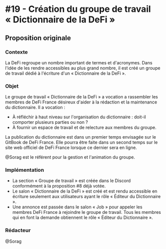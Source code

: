# #19 - Création du groupe de travail « Dictionnaire de la DeFi »

## Proposition originale

### Contexte

La DeFi regroupe un nombre important de termes et d'acronymes. Dans l'idée de les rendre accessibles au plus grand nombre, il est créé un groupe de travail dédié à l'écriture d'un « Dictionnaire de la DeFi ».

### Objet

Le groupe de travail « Dictionnaire de la DeFi » a vocation a rassembler les membres de DeFi France désireux d'aider à la rédaction et la maintenance du dictionnaire. Il a vocation :

* À réfléchir à haut niveau sur l'organisation du dictionnaire : doit-il comporter plusieurs parties ou non ?
* À fournir un espace de travail et de relecture aux membres du groupe.

La publication du dictionnaire est dans un premier temps envisagée sur le GitBook de DeFi France. Elle pourra être faite dans un second temps sur le site web officiel de DeFi France lorsque ce dernier sera en ligne.

@Sorag est le référent pour la gestion et l'animation du groupe.

### Implémentation

* La section « Groupe de travail » est créée dans le Discord conformément à la proposition #8 déjà votée.
* Le salon « Dictionnaire de la DeFi » est créé et est rendu accessible en écriture seulement aux utilisateurs ayant le rôle « Éditeur du Dictionnaire ».
* Une annonce est passée dans le salon « Job » pour appeler les membres DeFi France à rejoindre le groupe de travail. Tous les membres qui en font la demande obtiennent le rôle « Éditeur du Dictionnaire ».

### Rédacteur

@Sorag
